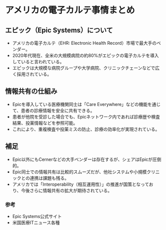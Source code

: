 # アメリカの電子カルテ事情まとめ

## エピック（Epic Systems）について
- アメリカの電子カルテ（EHR: Electronic Health Record）市場で最大手のベンダー。
- 2020年代現在、全米の大規模病院の約80%がエピックの電子カルテを導入していると言われている。
- エピックは大規模な病院グループや大学病院、クリニックチェーンなどで広く採用されている。

## 情報共有の仕組み
- Epicを導入している医療機関同士は「Care Everywhere」などの機能を通じて、患者の診療情報を安全に共有できる。
- 患者が他院を受診した場合でも、Epicネットワーク内であれば診療歴や検査結果、投薬情報などを参照可能。
- これにより、重複検査や投薬ミスの防止、診療の効率化が実現されている。

## 補足
- Epic以外にもCernerなどの大手ベンダーは存在するが、シェアはEpicが圧倒的。
- Epic同士での情報共有は比較的スムーズだが、他社システムや小規模クリニックとの連携は課題も残る。
- アメリカでは「Interoperability（相互運用性）」の推進が国策となっており、今後さらに情報共有の拡大が期待されている。

### 参考
- Epic Systems公式サイト
- 米国医療ITニュース各種

